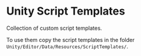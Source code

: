 # Unity Script Templates

Collection of custom script templates.

To use them copy the script templates in the folder `Unity/Editor/Data/Resources/ScriptTemplates/`.
